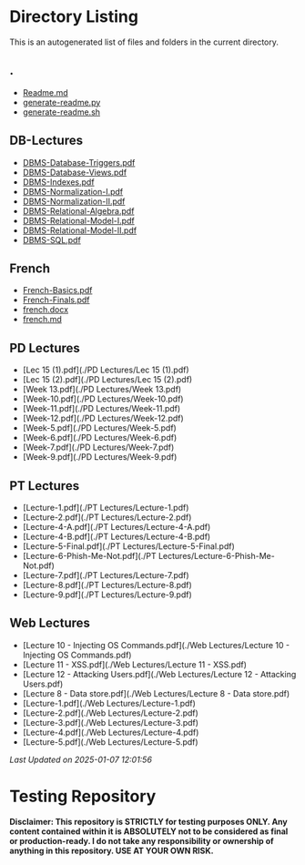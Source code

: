 # Directory Listing

This is an autogenerated list of files and folders in the current directory.

## .

- [Readme.md](././Readme.md)
- [generate-readme.py](././generate-readme.py)
- [generate-readme.sh](././generate-readme.sh)

## DB-Lectures

- [DBMS-Database-Triggers.pdf](./DB-Lectures/DBMS-Database-Triggers.pdf)
- [DBMS-Database-Views.pdf](./DB-Lectures/DBMS-Database-Views.pdf)
- [DBMS-Indexes.pdf](./DB-Lectures/DBMS-Indexes.pdf)
- [DBMS-Normalization-I.pdf](./DB-Lectures/DBMS-Normalization-I.pdf)
- [DBMS-Normalization-II.pdf](./DB-Lectures/DBMS-Normalization-II.pdf)
- [DBMS-Relational-Algebra.pdf](./DB-Lectures/DBMS-Relational-Algebra.pdf)
- [DBMS-Relational-Model-I.pdf](./DB-Lectures/DBMS-Relational-Model-I.pdf)
- [DBMS-Relational-Model-II.pdf](./DB-Lectures/DBMS-Relational-Model-II.pdf)
- [DBMS-SQL.pdf](./DB-Lectures/DBMS-SQL.pdf)

## French

- [French-Basics.pdf](./French/French-Basics.pdf)
- [French-Finals.pdf](./French/French-Finals.pdf)
- [french.docx](./French/french.docx)
- [french.md](./French/french.md)

## PD Lectures

- [Lec 15 (1).pdf](./PD Lectures/Lec 15 (1).pdf)
- [Lec 15 (2).pdf](./PD Lectures/Lec 15 (2).pdf)
- [Week 13.pdf](./PD Lectures/Week 13.pdf)
- [Week-10.pdf](./PD Lectures/Week-10.pdf)
- [Week-11.pdf](./PD Lectures/Week-11.pdf)
- [Week-12.pdf](./PD Lectures/Week-12.pdf)
- [Week-5.pdf](./PD Lectures/Week-5.pdf)
- [Week-6.pdf](./PD Lectures/Week-6.pdf)
- [Week-7.pdf](./PD Lectures/Week-7.pdf)
- [Week-9.pdf](./PD Lectures/Week-9.pdf)

## PT Lectures

- [Lecture-1.pdf](./PT Lectures/Lecture-1.pdf)
- [Lecture-2.pdf](./PT Lectures/Lecture-2.pdf)
- [Lecture-4-A.pdf](./PT Lectures/Lecture-4-A.pdf)
- [Lecture-4-B.pdf](./PT Lectures/Lecture-4-B.pdf)
- [Lecture-5-Final.pdf](./PT Lectures/Lecture-5-Final.pdf)
- [Lecture-6-Phish-Me-Not.pdf](./PT Lectures/Lecture-6-Phish-Me-Not.pdf)
- [Lecture-7.pdf](./PT Lectures/Lecture-7.pdf)
- [Lecture-8.pdf](./PT Lectures/Lecture-8.pdf)
- [Lecture-9.pdf](./PT Lectures/Lecture-9.pdf)

## Web Lectures

- [Lecture 10 - Injecting OS Commands.pdf](./Web Lectures/Lecture 10 - Injecting OS Commands.pdf)
- [Lecture 11 - XSS.pdf](./Web Lectures/Lecture 11 - XSS.pdf)
- [Lecture 12 - Attacking Users.pdf](./Web Lectures/Lecture 12 - Attacking Users.pdf)
- [Lecture 8 - Data store.pdf](./Web Lectures/Lecture 8 - Data store.pdf)
- [Lecture-1.pdf](./Web Lectures/Lecture-1.pdf)
- [Lecture-2.pdf](./Web Lectures/Lecture-2.pdf)
- [Lecture-3.pdf](./Web Lectures/Lecture-3.pdf)
- [Lecture-4.pdf](./Web Lectures/Lecture-4.pdf)
- [Lecture-5.pdf](./Web Lectures/Lecture-5.pdf)

_Last Updated on 2025-01-07 12:01:56_

# Testing Repository

**Disclaimer: This repository is STRICTLY for testing purposes ONLY. Any content contained within it is ABSOLUTELY not to be considered as final or production-ready. I do not take any responsibility or ownership of anything in this repository. USE AT YOUR OWN RISK.**
